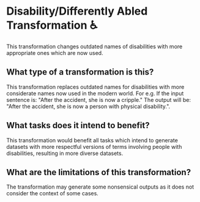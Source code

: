 # Disability/Differently Abled Transformation ♿
This transformation changes outdated names of disabilities with more appropriate ones which are now used.

## What type of a transformation is this?
This transformation replaces outdated names for disabilities with more considerate names now used in the modern world.
For e.g. 
If the input sentence is: "After the accident, she is now a cripple."
The output will be: "After the accident, she is now a person with physical disability.".


## What tasks does it intend to benefit?
This transformation would benefit all tasks which intend to generate datasets with more respectful versions of terms involving people with disabilities, resulting in more diverse datasets.
 


## What are the limitations of this transformation?
The transformation may generate some nonsensical outputs as it does not consider the context of some cases.
